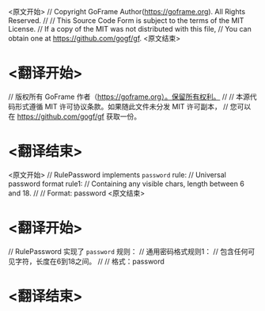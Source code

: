 
<原文开始>
// Copyright GoFrame Author(https://goframe.org). All Rights Reserved.
//
// This Source Code Form is subject to the terms of the MIT License.
// If a copy of the MIT was not distributed with this file,
// You can obtain one at https://github.com/gogf/gf.
<原文结束>

# <翻译开始>
// 版权所有 GoFrame 作者（https://goframe.org）。保留所有权利。
//
// 本源代码形式遵循 MIT 许可协议条款。如果随此文件未分发 MIT 许可副本，
// 您可以在 https://github.com/gogf/gf 获取一份。
# <翻译结束>


<原文开始>
// RulePassword implements `password` rule:
// Universal password format rule1:
// Containing any visible chars, length between 6 and 18.
//
// Format: password
<原文结束>

# <翻译开始>
// RulePassword 实现了 `password` 规则：
// 通用密码格式规则1：
// 包含任何可见字符，长度在6到18之间。
//
// 格式：password
# <翻译结束>

